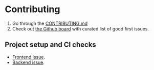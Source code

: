 # Contributing

1. Go through the [CONTRIBUTING.md](https://github.com/sourcegraph/sourcegraph/blob/main/CONTRIBUTING.md)
2. Check out [the Github board](https://github.com/orgs/sourcegraph/projects/210) with curated list of good first issues.

## Project setup and CI checks

- [Frontend issue](frontend_contribution.md).
- [Backend issue](../getting-started/index.md).
